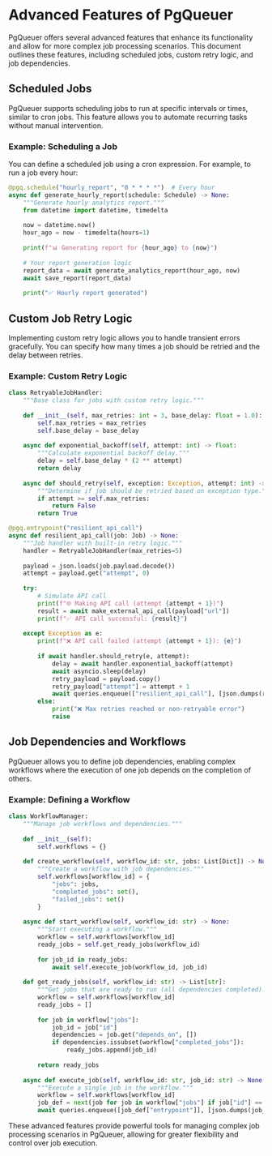 # Advanced Features of PgQueuer

PgQueuer offers several advanced features that enhance its functionality and allow for more complex job processing scenarios. This document outlines these features, including scheduled jobs, custom retry logic, and job dependencies.

## Scheduled Jobs

PgQueuer supports scheduling jobs to run at specific intervals or times, similar to cron jobs. This feature allows you to automate recurring tasks without manual intervention.

### Example: Scheduling a Job

You can define a scheduled job using a cron expression. For example, to run a job every hour:

```python
@pgq.schedule("hourly_report", "0 * * * *")  # Every hour
async def generate_hourly_report(schedule: Schedule) -> None:
    """Generate hourly analytics report."""
    from datetime import datetime, timedelta
    
    now = datetime.now()
    hour_ago = now - timedelta(hours=1)
    
    print(f"📊 Generating report for {hour_ago} to {now}")
    
    # Your report generation logic
    report_data = await generate_analytics_report(hour_ago, now)
    await save_report(report_data)
    
    print("✅ Hourly report generated")
```

## Custom Job Retry Logic

Implementing custom retry logic allows you to handle transient errors gracefully. You can specify how many times a job should be retried and the delay between retries.

### Example: Custom Retry Logic

```python
class RetryableJobHandler:
    """Base class for jobs with custom retry logic."""
    
    def __init__(self, max_retries: int = 3, base_delay: float = 1.0):
        self.max_retries = max_retries
        self.base_delay = base_delay
    
    async def exponential_backoff(self, attempt: int) -> float:
        """Calculate exponential backoff delay."""
        delay = self.base_delay * (2 ** attempt)
        return delay
    
    async def should_retry(self, exception: Exception, attempt: int) -> bool:
        """Determine if job should be retried based on exception type."""
        if attempt >= self.max_retries:
            return False
        return True

@pgq.entrypoint("resilient_api_call")
async def resilient_api_call(job: Job) -> None:
    """Job handler with built-in retry logic."""
    handler = RetryableJobHandler(max_retries=5)
    
    payload = json.loads(job.payload.decode())
    attempt = payload.get("attempt", 0)
    
    try:
        # Simulate API call
        print(f"🌐 Making API call (attempt {attempt + 1})")
        result = await make_external_api_call(payload["url"])
        print(f"✅ API call successful: {result}")
        
    except Exception as e:
        print(f"❌ API call failed (attempt {attempt + 1}): {e}")
        
        if await handler.should_retry(e, attempt):
            delay = await handler.exponential_backoff(attempt)
            await asyncio.sleep(delay)
            retry_payload = payload.copy()
            retry_payload["attempt"] = attempt + 1
            await queries.enqueue(["resilient_api_call"], [json.dumps(retry_payload).encode()], [job.priority])
        else:
            print("❌ Max retries reached or non-retryable error")
            raise
```

## Job Dependencies and Workflows

PgQueuer allows you to define job dependencies, enabling complex workflows where the execution of one job depends on the completion of others.

### Example: Defining a Workflow

```python
class WorkflowManager:
    """Manage job workflows and dependencies."""
    
    def __init__(self):
        self.workflows = {}
    
    def create_workflow(self, workflow_id: str, jobs: List[Dict]) -> None:
        """Create a workflow with job dependencies."""
        self.workflows[workflow_id] = {
            "jobs": jobs,
            "completed_jobs": set(),
            "failed_jobs": set()
        }
    
    async def start_workflow(self, workflow_id: str) -> None:
        """Start executing a workflow."""
        workflow = self.workflows[workflow_id]
        ready_jobs = self.get_ready_jobs(workflow_id)
        
        for job_id in ready_jobs:
            await self.execute_job(workflow_id, job_id)
    
    def get_ready_jobs(self, workflow_id: str) -> List[str]:
        """Get jobs that are ready to run (all dependencies completed)."""
        workflow = self.workflows[workflow_id]
        ready_jobs = []
        
        for job in workflow["jobs"]:
            job_id = job["id"]
            dependencies = job.get("depends_on", [])
            if dependencies.issubset(workflow["completed_jobs"]):
                ready_jobs.append(job_id)
        
        return ready_jobs
    
    async def execute_job(self, workflow_id: str, job_id: str) -> None:
        """Execute a single job in the workflow."""
        workflow = self.workflows[workflow_id]
        job_def = next(job for job in workflow["jobs"] if job["id"] == job_id)
        await queries.enqueue([job_def["entrypoint"]], [json.dumps(job_def["payload"]).encode()], [job_def.get("priority", 0)])
```

These advanced features provide powerful tools for managing complex job processing scenarios in PgQueuer, allowing for greater flexibility and control over job execution.